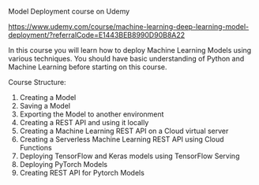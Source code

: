 Model Deployment course on Udemy


https://www.udemy.com/course/machine-learning-deep-learning-model-deployment/?referralCode=E1443BEB8990D90B8A22

In this course you will learn how to deploy Machine Learning Models using various techniques. You should have basic understanding of Python and Machine Learning before starting on this course. 

Course Structure:

1. Creating a Model
2. Saving a Model
3. Exporting the Model to another environment
4. Creating a REST API and using it locally
5. Creating a Machine Learning REST API on a Cloud virtual server
6. Creating a Serverless Machine Learning REST API using Cloud Functions
7. Deploying TensorFlow and Keras models using TensorFlow Serving
8. Deploying PyTorch Models
9. Creating REST API for Pytorch Models



